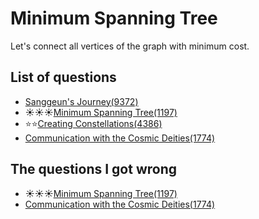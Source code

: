 Minimum Spanning Tree
=================
Let's connect all vertices of the graph with minimum cost.

List of questions
---------------

- [Sanggeun's Journey(9372)](https://github.com/yoru4890/coding_test/blob/main/baekjoon/mst/9372.md)
- ☀️☀️☀️[Minimum Spanning Tree(1197)](https://github.com/yoru4890/coding_test/blob/main/baekjoon/mst/1197.md)
- ⭐⭐[Creating Constellations(4386)](https://github.com/yoru4890/coding_test/blob/main/baekjoon/mst/4386.md)
- [Communication with the Cosmic Deities(1774)](https://github.com/yoru4890/coding_test/blob/main/baekjoon/mst/1774.md)


The questions I got wrong
-------------------

- ☀️☀️☀️[Minimum Spanning Tree(1197)](https://github.com/yoru4890/coding_test/blob/main/baekjoon/mst/1197.md)
- [Communication with the Cosmic Deities(1774)](https://github.com/yoru4890/coding_test/blob/main/baekjoon/mst/1774.md)
